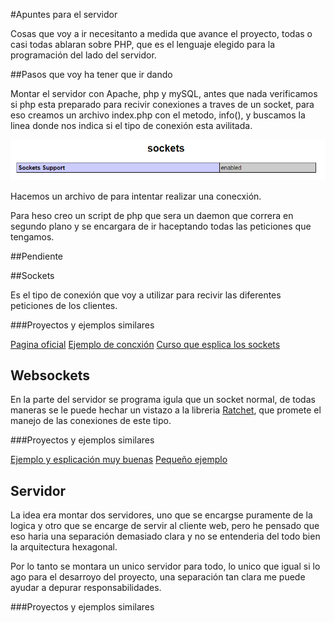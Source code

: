 #Apuntes para el servidor

Cosas que voy a ir necesitanto a medida que avance el proyecto, todas o casi todas ablaran sobre PHP, que es el lenguaje elegido para la programación del lado del servidor.

##Pasos que voy ha tener que ir dando

Montar el servidor con Apache, php y mySQL, antes que nada verificamos si php esta preparado para recivir conexiones a traves de un socket, para eso creamos un archivo index.php con el metodo, info(), y buscamos la linea donde nos indica si el tipo de conexión esta avilitada.

![Captura de la configuración de php](./img/phpSocket.PNG "")

Hacemos un archivo de para intentar realizar una conecxión.

Para heso creo un script de php que sera un daemon que correra en segundo plano y se encargara de ir haceptando todas las peticiones que tengamos.


##Pendiente



##Sockets

Es el tipo de conexión que voy a utilizar para recivir las diferentes peticiones de los clientes.

###Proyectos y ejemplos similares

[Pagina oficial](http://php.net/manual/es/book.sockets.php)
[Ejemplo de concxión](http://www.cristalab.com/tutoriales/crear-un-socket-server-con-php-c97147l/)
[Curso que esplica los sockets](https://www.redeszone.net/curso-php-online-recopilacion-de-articulos/)

## Websockets

En la parte del servidor se programa igula que un socket normal, de todas maneras se le puede hechar un vistazo a la libreria [Ratchet](http://socketo.me/), que promete el manejo de las conexiones de este tipo.

###Proyectos y ejemplos similares

[Ejemplo y esplicación muy buenas](http://developer.firefoxmania.uci.cu/2014/05/01/websockets-en-la-practica-2/)
[Pequeño ejemplo](http://www.kabytes.com/programacion/websockets-para-php/)

## Servidor

La idea era montar dos servidores, uno que se encargse puramente de la logica y otro que se encarge de servir al cliente web, pero he pensado que eso haria una separación demasiado clara y no se entenderia del todo bien la arquitectura hexagonal.

Por lo tanto se montara un unico servidor para todo, lo unico que igual si lo ago para el desarroyo del proyecto, una separación tan clara me puede ayudar a depurar responsabilidades.

###Proyectos y ejemplos similares

